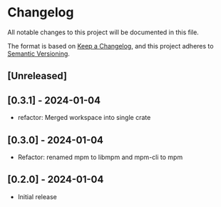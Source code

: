 
# Changelog

All notable changes to this project will be documented in this file.

The format is based on [Keep a Changelog](https://keepachangelog.com/en/1.0.0/),
and this project adheres to [Semantic Versioning](https://semver.org/spec/v2.0.0.html).

## [Unreleased]

## [0.3.1] - 2024-01-04

- refactor: Merged workspace into single crate

## [0.3.0] - 2024-01-04

- Refactor: renamed mpm to libmpm and mpm-cli to mpm

## [0.2.0] - 2024-01-04

- Initial release
